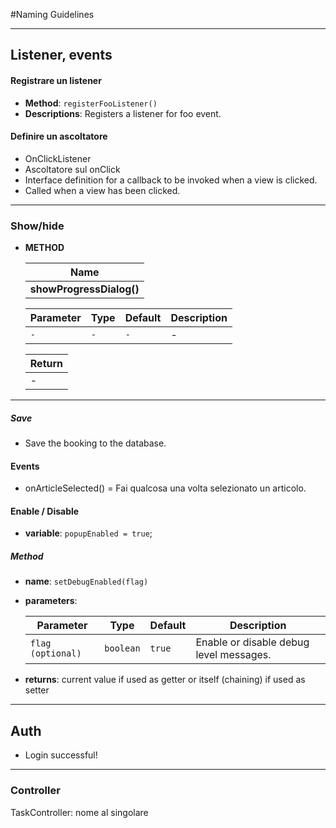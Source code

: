 #Naming Guidelines

---
## Listener, events

#### Registrare un listener
* **Method**: `registerFooListener()`
* **Descriptions**: Registers a listener for foo event.

#### Definire un ascoltatore
* OnClickListener
* Ascoltatore sul onClick
* Interface definition for a callback to be invoked when a view is clicked.
* Called when a view has been clicked.
 
---
### Show/hide
* **METHOD**

  |Name|
  |----|
  |**showProgressDialog()**|


  | Parameter | Type | Default | Description |
  | --------- | ---- | ------- | ----------- |
  | `-` | `-` | `-` | - |


  | Return |
  | ------ |
  |-|
  
---

##### Save
* Save the booking to the database. 

#### Events
* onArticleSelected() = Fai qualcosa una volta selezionato un articolo.

#### Enable / Disable
* **variable**: `popupEnabled = true`;

##### Method
* **name**: `setDebugEnabled(flag)`
* **parameters**:

  | Parameter | Type | Default | Description |
  | --------- | ---- | ------- | ----------- |
  | `flag (optional)` | `boolean` | `true` | Enable or disable debug level messages. |

* **returns**: current value if used as getter or itself (chaining) if used as setter

--- 

## Auth
* Login successful!

--- 
### Controller
TaskController: nome al singolare
